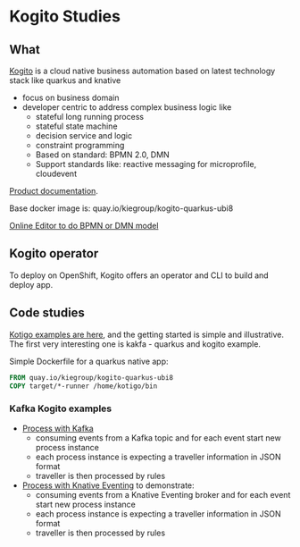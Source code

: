 
# Kogito Studies

## What 

[Kogito](https://kogito.kie.org/) is a cloud native business automation based on latest technology stack like quarkus and knative

* focus on business domain
* developer centric to address complex business logic like
    * stateful long running process 
    * stateful state machine
    * decision service and logic
    * constraint programming
    * Based on standard: BPMN 2.0, DMN
    * Support standards like: reactive messaging for microprofile, cloudevent

[Product documentation](https://docs.jboss.org/kogito/release/latest/html_single). 

Base docker image is: quay.io/kiegroup/kogito-quarkus-ubi8

[Online Editor to do BPMN or DMN model](https://kiegroup.github.io/kogito-online)

## Kogito operator

To deploy on OpenShift, Kogito offers an operator and CLI to build and deploy app.

## Code studies

[Kotigo examples are here](), and the getting started is simple and illustrative. The first very interesting one is kakfa - quarkus and kogito example.

Simple Dockerfile for a quarkus native app:

```dockerfile
FROM quay.io/kiegroup/kogito-quarkus-ubi8
COPY target/*-runner /home/kotigo/bin
```

### Kafka Kogito examples 

* [Process with Kafka](https://github.com/kiegroup/kogito-examples/tree/master/process-kafka-quickstart-quarkus)
    * consuming events from a Kafka topic and for each event start new process instance
    * each process instance is expecting a traveller information in JSON format
    * traveller is then processed by rules 
* [Process with Knative Eventing]() to demonstrate:
    * consuming events from a Knative Eventing broker and for each event start new process instance
    * each process instance is expecting a traveller information in JSON format
    * traveller is then processed by rules